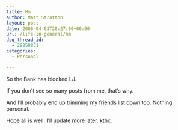 ```yaml
---
title: Hm
author: Matt Stratton
layout: post
date: 2006-04-03T20:27:00+00:00
url: /life-in-general/hm
dsq_thread_id:
  - 28258831
categories:
  - Personal

---
```

So the Bank has blocked LJ.

If you don&#8217;t see so many posts from me, that&#8217;s why.

And I&#8217;ll probably end up trimming my friends list down too. Nothing personal.

Hope all is well. I&#8217;ll update more later. kthx.